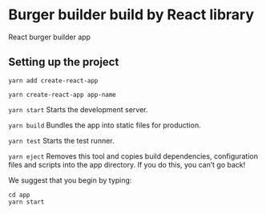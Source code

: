 # Burger builder build by React library
React burger builder app

## Setting up the project

```yarn add create-react-app```

```yarn create-react-app app-name```

```yarn start```
Starts the development server.

```yarn build```
Bundles the app into static files for production.

```yarn test```
Starts the test runner.

```yarn eject```
Removes this tool and copies build dependencies, configuration files
and scripts into the app directory. If you do this, you can’t go back!

We suggest that you begin by typing:
```
cd app
yarn start

```
